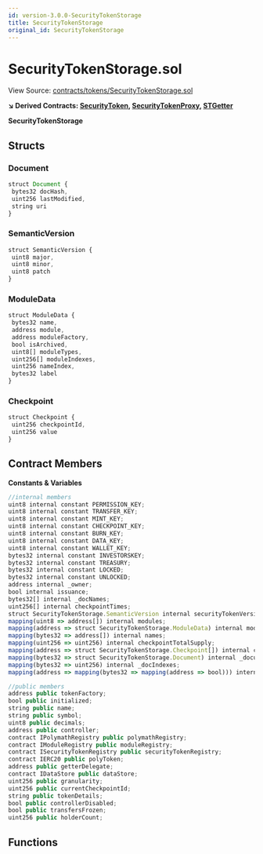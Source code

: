 ```yaml
---
id: version-3.0.0-SecurityTokenStorage
title: SecurityTokenStorage
original_id: SecurityTokenStorage
---
```


# SecurityTokenStorage.sol

View Source: [contracts/tokens/SecurityTokenStorage.sol](../../../contracts/tokens/SecurityTokenStorage.sol)

**↘ Derived Contracts: [SecurityToken](SecurityToken.md), [SecurityTokenProxy](SecurityTokenProxy.md), [STGetter](STGetter.md)**

**SecurityTokenStorage**

## Structs
### Document

```js
struct Document {
 bytes32 docHash,
 uint256 lastModified,
 string uri
}
```

### SemanticVersion

```js
struct SemanticVersion {
 uint8 major,
 uint8 minor,
 uint8 patch
}
```

### ModuleData

```js
struct ModuleData {
 bytes32 name,
 address module,
 address moduleFactory,
 bool isArchived,
 uint8[] moduleTypes,
 uint256[] moduleIndexes,
 uint256 nameIndex,
 bytes32 label
}
```

### Checkpoint

```js
struct Checkpoint {
 uint256 checkpointId,
 uint256 value
}
```

## Contract Members
**Constants & Variables**

```js
//internal members
uint8 internal constant PERMISSION_KEY;
uint8 internal constant TRANSFER_KEY;
uint8 internal constant MINT_KEY;
uint8 internal constant CHECKPOINT_KEY;
uint8 internal constant BURN_KEY;
uint8 internal constant DATA_KEY;
uint8 internal constant WALLET_KEY;
bytes32 internal constant INVESTORSKEY;
bytes32 internal constant TREASURY;
bytes32 internal constant LOCKED;
bytes32 internal constant UNLOCKED;
address internal _owner;
bool internal issuance;
bytes32[] internal _docNames;
uint256[] internal checkpointTimes;
struct SecurityTokenStorage.SemanticVersion internal securityTokenVersion;
mapping(uint8 => address[]) internal modules;
mapping(address => struct SecurityTokenStorage.ModuleData) internal modulesToData;
mapping(bytes32 => address[]) internal names;
mapping(uint256 => uint256) internal checkpointTotalSupply;
mapping(address => struct SecurityTokenStorage.Checkpoint[]) internal checkpointBalances;
mapping(bytes32 => struct SecurityTokenStorage.Document) internal _documents;
mapping(bytes32 => uint256) internal _docIndexes;
mapping(address => mapping(bytes32 => mapping(address => bool))) internal partitionApprovals;

//public members
address public tokenFactory;
bool public initialized;
string public name;
string public symbol;
uint8 public decimals;
address public controller;
contract IPolymathRegistry public polymathRegistry;
contract IModuleRegistry public moduleRegistry;
contract ISecurityTokenRegistry public securityTokenRegistry;
contract IERC20 public polyToken;
address public getterDelegate;
contract IDataStore public dataStore;
uint256 public granularity;
uint256 public currentCheckpointId;
string public tokenDetails;
bool public controllerDisabled;
bool public transfersFrozen;
uint256 public holderCount;

```

## Functions

